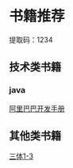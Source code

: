 # 书籍推荐
提取码：1234
## 技术类书籍
### java
[阿里巴巴开发手册](https://pan.baidu.com/s/1RuqyHHXPxtIiGeuwcDPcJQ)
## 其他类书籍
[三体1-3](https://pan.baidu.com/s/1TjNHHA3VaRhea0is86dvSw)
